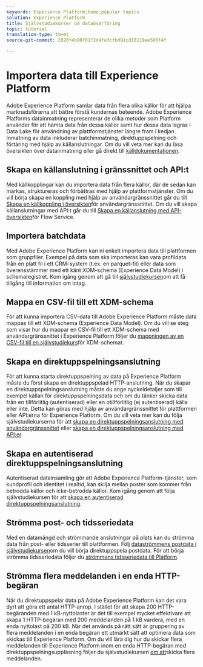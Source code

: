 ```yaml
---
keywords: Experience Platform;home;popular topics
solution: Experience Platform
title: Självstudiekurser om dataöverföring
topic: tutorial
translation-type: tm+mt
source-git-commit: 2020f4b88f81f2d4fe3cfbd91cd18119ae580f4f

---
```



# Importera data till Experience Platform

Adobe Experience Platform samlar data från flera olika källor för att hjälpa marknadsförarna att bättre förstå kundernas beteende. Adobe Experience Platforms datainmatning representerar de olika metoder som Platform använder för att hämta data från dessa källor samt hur dessa data lagras i Data Lake för användning av plattformstjänster längre fram i kedjan. Inmatning av data inkluderar batchinmatning, direktuppspelning och förtäring med hjälp av källanslutningar. Om du vill veta mer kan du läsa översikten över [](../ingestion/home.md) datainmatning eller gå direkt till [källdokumentationen](../source-connectors/home.md).

## Skapa en källanslutning i gränssnittet och API:t

Med källkopplingar kan du importera data från flera källor, där de sedan kan märkas, struktureras och förbättras med hjälp av plattformstjänster. Om du vill börja skapa en koppling med hjälp av användargränssnittet går du till [Skapa en källkoppling i översikten](https://www.adobe.io/apis/experienceplatform/home/tutorials/sources-ui-tutorials.html#!api-specification/markdown/narrative/tutorials/sources_tutorial/ui/sources-ui-tutorial.md)för användargränssnittet. Om du vill skapa källanslutningar med API:t går du till [Skapa en källanslutning med API-översikten](https://www.adobe.io/apis/experienceplatform/home/tutorials/sources-api-tutorials.html#!api-specification/markdown/narrative/tutorials/sources_tutorial/api/sources-api-tutorial.md)för Flow Service.

## Importera batchdata

Med Adobe Experience Platform kan ni enkelt importera data till plattformen som gruppfiler. Exempel på data som ska importeras kan vara profildata från en platt fil i ett CRM-system (t.ex. en parquet-fil) eller data som överensstämmer med ett känt XDM-schema (Experience Data Model) i schemaregistret. Kom igång genom att gå till [självstudiekursen](../ingestion/tutorials/ingest-batch-data.md)om att få tillgång till information om intag.

## Mappa en CSV-fil till ett XDM-schema

För att kunna importera CSV-data till Adobe Experience Platform måste data mappas till ett XDM-schema (Experience Data Model). Om du vill se steg som visar hur du mappar en CSV-fil till ett XDM-schema med användargränssnittet i Experience Platform följer du [mappningen av en CSV-fil till en självstudiekurs](../ingestion/tutorials/map-a-csv-file.md)för XDM-schemat.

## Skapa en direktuppspelningsanslutning

För att kunna starta direktuppspelning av data på Experience Platform måste du först skapa en direktuppspelad HTTP-anslutning. När du skapar en direktuppspelningsanslutning måste du ange nyckeldetaljer som till exempel källan för direktuppspelningsdata och om du tänker skicka data från en tillförlitlig (autentiserad) eller en otillförlitlig (ej autentiserad) källa eller inte. Detta kan göras med hjälp av användargränssnittet för plattformen eller API:erna för Experience Platform. Om du vill veta mer kan du följa självstudiekurserna för att [skapa en direktuppspelningsanslutning med användargränssnittet](../ingestion/tutorials/create-streaming-connection-ui.md) eller [skapa en direktuppspelningsanslutning med API:er](../ingestion/tutorials/create-streaming-connection.md).

## Skapa en autentiserad direktuppspelningsanslutning

Autentiserad datainsamling gör att Adobe Experience Platform-tjänster, som kundprofil och identitet i realtid, kan skilja mellan poster som kommer från betrodda källor och icke-betrodda källor. Kom igång genom att följa självstudiekursen för att [skapa en autentiserad direktuppspelningsanslutning](../ingestion/tutorials/create-authenticated-streaming-connection.md).

## Strömma post- och tidsseriedata

Med en datamängd och strömmande anslutningar på plats kan du strömma data från post- eller tidsserier till plattformen. Följ [dataströmmens postdata i självstudiekursen](../ingestion/tutorials/streaming-record-data.md)om du vill börja direktuppspela postdata. För att börja strömma tidsseriedata följer du [strömmens tidsseriedata till Platform](../ingestion/tutorials/streaming-time-series-data.md).

## Strömma flera meddelanden i en enda HTTP-begäran

När du direktuppspelar data på Adobe Experience Platform kan det vara dyrt att göra ett antal HTTP-anrop. I stället för att skapa 200 HTTP-begäranden med 1 kB-nyttolaster är det till exempel mycket effektivare att skapa 1 HTTP-begäran med 200 meddelanden på 1 kB vardera, med en enda nyttolast på 200 kB. När det används på rätt sätt är gruppering av flera meddelanden i en enda begäran ett utmärkt sätt att optimera data som skickas till Experience Platform. Om du vill lära dig hur du skickar flera meddelanden till Experience Platform inom en enda HTTP-begäran med direktuppspelningsuppläsning följer du självstudiekursen [om att](../ingestion/tutorials/streaming-multiple-messages.md)skicka flera meddelanden.



